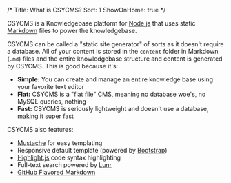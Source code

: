 /*
Title: What is CSYCMS?
Sort: 1
ShowOnHome: true
*/

CSYCMS is a Knowledgebase platform for [Node.js](http://nodejs.org) that uses static
[Markdown](http://daringfireball.net/projects/markdown) files to power the knowledgebase.

CSYCMS can be called a "static site generator" of sorts as it doesn't require a database. All
of your content is stored in the `content` folder in Markdown (`.md`) files and the entire
knowledgebase structure and content is generated by CSYCMS. This is good because it's:

* **Simple:** You can create and manage an entire knowledge base using your favorite text editor
* **Flat:** CSYCMS is a "flat file" CMS, meaning no database woe's, no MySQL queries, nothing
* **Fast:** CSYCMS is seriously lightweight and doesn't use a database, making it super fast

CSYCMS also features:

* [Mustache](http://mustache.github.io) for easy templating
* Responsive default template (powered by [Bootstrap](http://getbootstrap.com))
* [Highlight.js](http://highlightjs.org) code syntax highlighting
* Full-text search powered by [Lunr](http://lunrjs.com)
* [GitHub Flavored Markdown](https://help.github.com/articles/github-flavored-markdown)
